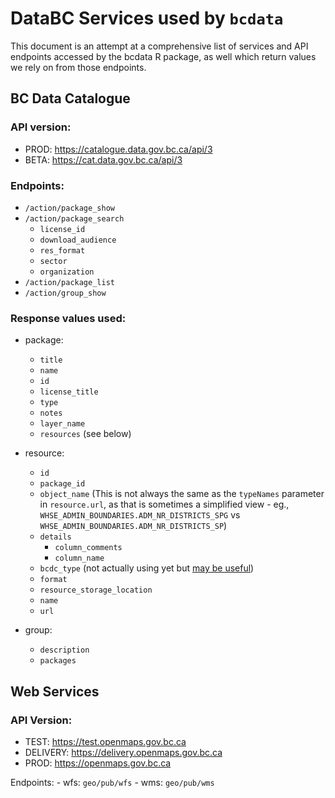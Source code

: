 # DataBC Services used by `bcdata`

This document is an attempt at a comprehensive list of services and API endpoints accessed by the bcdata R package, as well which return values we rely on from those endpoints.

## BC Data Catalogue

### API version: 
  - PROD: https://catalogue.data.gov.bc.ca/api/3
  - BETA: https://cat.data.gov.bc.ca/api/3

### Endpoints:
  - `/action/package_show`
  - `/action/package_search`
    - `license_id`
    - `download_audience`
    - `res_format`
    - `sector`
    - `organization`
  - `/action/package_list`
  - `/action/group_show`

### Response values used:
  - package:
    - `title`
    - `name`
    - `id`
    - `license_title`
    - `type`
    - `notes`
    - `layer_name`
    - `resources` (see below)
    
  - resource:
    - `id`
    - `package_id`
    - `object_name`
        (This is not always the same as the `typeNames` parameter in `resource.url`, as that is sometimes a simplified view - eg., `WHSE_ADMIN_BOUNDARIES.ADM_NR_DISTRICTS_SPG` vs 
`WHSE_ADMIN_BOUNDARIES.ADM_NR_DISTRICTS_SP`)
    - `details`
      - `column_comments`
      - `column_name`
    - `bcdc_type` (not actually using yet but [may be useful](https://github.com/bcgov/bcdata/pull/283#issuecomment-924442166))
    - `format`
    - `resource_storage_location`
    - `name`
    - `url`
    
  - group: 
    - `description`
    - `packages`

## Web Services

### API Version:

  - TEST: https://test.openmaps.gov.bc.ca
  - DELIVERY: https://delivery.openmaps.gov.bc.ca
  - PROD: https://openmaps.gov.bc.ca
  
  Endpoints:
    - wfs: `geo/pub/wfs`
    - wms: `geo/pub/wms`
